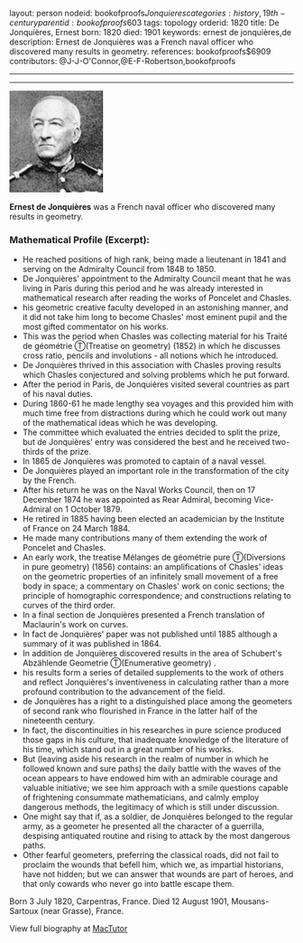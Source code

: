 layout: person
nodeid: bookofproofs$Jonquieres
categories: history,19th-century
parentid: bookofproofs$603
tags: topology
orderid: 1820
title: De Jonquières, Ernest
born: 1820
died: 1901
keywords: ernest de jonquières,de
description: Ernest de Jonquières was a French naval officer who discovered many results in geometry.
references: bookofproofs$6909
contributors: @J-J-O'Connor,@E-F-Robertson,bookofproofs

---



---

![Jonquieres.jpg](https://github.com/bookofproofs/bookofproofs.github.io/blob/main/_sources/_assets/images/portraits/Jonquieres.jpg?raw=true)

**Ernest de Jonquières** was a French naval officer who discovered many results in geometry.

### Mathematical Profile (Excerpt):
* He reached positions of high rank, being made a lieutenant in 1841 and serving on the Admiralty Council from 1848 to 1850.
* De Jonquières' appointment to the Admiralty Council meant that he was living in Paris during this period and he was already interested in mathematical research after reading the works of  Poncelet and Chasles.
* his geometric creative faculty developed in an astonishing manner, and it did not take him long to become Chasles' most eminent pupil and the most gifted commentator on his works.
* This was the period when Chasles was collecting material for his Traité de géométrie Ⓣ(Treatise on geometry) (1852) in which he discusses cross ratio, pencils and involutions - all notions which he introduced.
* De Jonquières thrived in this association with Chasles proving results which Chasles conjectured and solving problems which he put forward.
* After the period in Paris, de Jonquières visited several countries as part of his naval duties.
* During 1860-61 he made lengthy sea voyages and this provided him with much time free from distractions during which he could work out many of the mathematical ideas which he was developing.
* The committee which evaluated the entries decided to split the prize, but de Jonquières' entry was considered the best and he received two-thirds of the prize.
* In 1865 de Jonquières was promoted to captain of a naval vessel.
* De Jonquières played an important role in the transformation of the city by the French.
* After his return he was on the Naval Works Council, then on 17 December 1874 he was appointed as Rear Admiral, becoming Vice-Admiral on 1 October 1879.
* He retired in 1885 having been elected an academician by the Institute of France on 24 March 1884.
* He made many contributions many of them extending the work of Poncelet and Chasles.
* An early work, the treatise Mélanges de géométrie pure Ⓣ(Diversions in  pure geometry) (1856) contains: an amplifications of Chasles' ideas on the geometric properties of an infinitely small movement of a free body in space; a commentary on Chasles' work on conic sections; the principle of homographic correspondence; and constructions relating to curves of the third order.
* In a final section de Jonquières presented a French translation of Maclaurin's work on curves.
* In fact de Jonquières' paper was not published until 1885 although a summary of it was published in 1864.
* In addition de Jonquières discovered results in the area of Schubert's Abzählende Geometrie Ⓣ(Enumerative geometry) .
* his results form a series of detailed supplements to the work of others and reflect Jonquières's inventiveness in calculating rather than a more profound contribution to the advancement of the field.
* de Jonquières has a right to a distinguished place among the geometers of second rank who flourished in France in the latter half of the nineteenth century.
* In fact, the discontinuities in his researches in pure science produced those gaps in his culture, that inadequate knowledge of the literature of his time, which stand out in a great number of his works.
* But (leaving aside his research in the realm of number in which he followed known and sure paths) the daily battle with the waves of the ocean appears to have endowed him with an admirable courage and valuable initiative; we see him approach with a smile questions capable of frightening consummate mathematicians, and calmly employ dangerous methods, the legitimacy of which is still under discussion.
* One might say that if, as a soldier, de Jonquières belonged to the regular army, as a geometer he presented all the character of a guerrilla, despising antiquated routine and rising to attack by the most dangerous paths.
* Other fearful geometers, preferring the classical roads, did not fail to proclaim the wounds that befell him, which we, as impartial historians, have not hidden; but we can answer that wounds are part of heroes, and that only cowards who never go into battle escape them.

Born 3 July 1820, Carpentras, France. Died 12 August 1901, Mousans-Sartoux (near Grasse), France.

View full biography at [MacTutor](https://mathshistory.st-andrews.ac.uk/Biographies/Jonquieres/)

